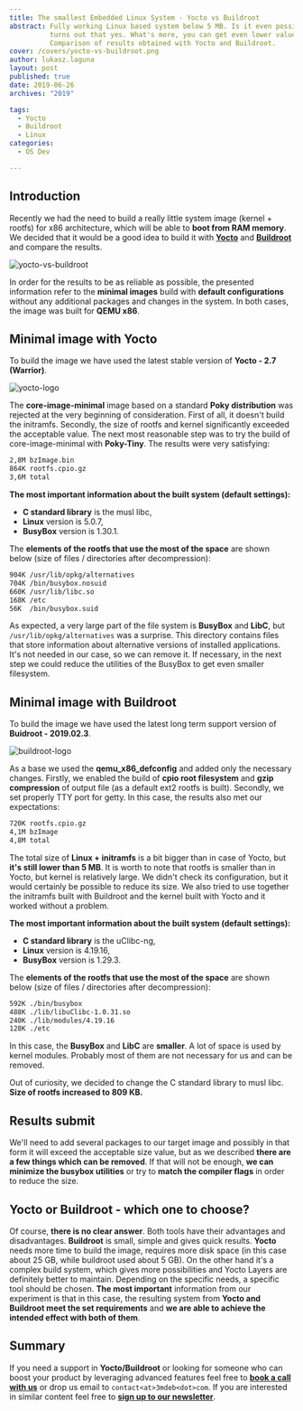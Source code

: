 ```yaml
---
title: The smallest Embedded Linux System - Yocto vs Buildroot
abstract: Fully working Linux based system below 5 MB. Is it even possible? It
          turns out that yes. What's more, you can get even lower values!
          Comparison of results obtained with Yocto and Buildroot.
cover: /covers/yocto-vs-buildroot.png
author: lukasz.laguna
layout: post
published: true
date: 2019-06-26
archives: "2019"

tags:
  - Yocto
  - Buildroot
  - Linux
categories:
  - OS Dev

---
```


## Introduction

Recently we had the need to build a really little system image (kernel + rootfs)
for x86 architecture, which will be able to **boot from RAM memory**. We decided
that it would be a good idea to build it with
[**Yocto**](https://www.yoctoproject.org/) and
[**Buildroot**](https://web.archive.org/web/20230726112200/https://buildroot.org/)
and compare the results.

![yocto-vs-buildroot](/covers/yocto-vs-buildroot.png)

In order for the results to be as reliable as possible, the presented
information refer to the **minimal images** build with **default
configurations** without any additional packages and changes in the system. In
both cases, the image was built for **QEMU x86**.

## Minimal image with Yocto

To build the image we have used the latest stable version of **Yocto - 2.7
(Warrior)**.

![yocto-logo](/img/YoctoProject_Logo_RGB.jpg)

The **core-image-minimal** image based on a standard **Poky distribution** was
rejected at the very beginning of consideration. First of all, it doesn't build
the initramfs. Secondly, the size of rootfs and kernel significantly exceeded
the acceptable value. The next most reasonable step was to try the build of
core-image-minimal with **Poky-Tiny**. The results were very satisfying:

```bash
2,8M bzImage.bin
864K rootfs.cpio.gz
3,6M total
```

**The most important information about the built system (default settings):**

- **C standard library** is the musl libc,
- **Linux** version is 5.0.7,
- **BusyBox** version is 1.30.1.

The **elements of the rootfs that use the most of the space** are shown below
(size of files / directories after decompression):

```bash
904K /usr/lib/opkg/alternatives
704K /bin/busybox.nosuid
660K /usr/lib/libc.so
168K /etc
56K  /bin/busybox.suid
```

As expected, a very large part of the file system is **BusyBox** and **LibC**,
but `/usr/lib/opkg/alternatives` was a surprise. This directory contains files
that store information about alternative versions of installed applications.
It's not needed in our case, so we can remove it. If necessary, in the next step
we could reduce the utilities of the BusyBox to get even smaller filesystem.

## Minimal image with Buildroot

To build the image we have used the latest long term support version of
**Buidroot - 2019.02.3**.

![buildroot-logo](/img/buildroot_logo.jpg)

As a base we used the **qemu_x86_defconfig** and added only the necessary
changes. Firstly, we enabled the build of **cpio root filesystem** and **gzip
compression** of output file (as a default ext2 rootfs is built). Secondly, we
set properly TTY port for getty. In this case, the results also met our
expectations:

```bash
720K rootfs.cpio.gz
4,1M bzImage
4,8M total
```

The total size of **Linux + initramfs** is a bit bigger than in case of Yocto,
but **it's still lower than 5 MB**. It is worth to note that rootfs is smaller
than in Yocto, but kernel is relatively large. We didn't check its
configuration, but it would certainly be possible to reduce its size. We also
tried to use together the initramfs built with Buildroot and the kernel built
with Yocto and it worked without a problem.

**The most important information about the built system (default settings):**

- **C standard library** is the uClibc-ng,
- **Linux** version is 4.19.16,
- **BusyBox** version is 1.29.3.

The **elements of the rootfs that use the most of the space** are shown below
(size of files / directories after decompression):

```bash
592K ./bin/busybox
488K ./lib/libuClibc-1.0.31.so
240K ./lib/modules/4.19.16
128K ./etc
```

In this case, the **BusyBox** and **LibC** are **smaller**. A lot of space is
used by kernel modules. Probably most of them are not necessary for us and can
be removed.

Out of curiosity, we decided to change the C standard library to musl libc.
**Size of rootfs increased to 809 KB.**

## Results submit

We'll need to add several packages to our target image and possibly in that form
it will exceed the acceptable size value, but as we described **there are a few
things which can be removed**. If that will not be enough, **we can minimize the
busybox utilities** or try to **match the compiler flags** in order to reduce
the size.

## Yocto or Buildroot - which one to choose?

Of course, **there is no clear answer**. Both tools have their advantages and
disadvantages. **Buildroot** is small, simple and gives quick results. **Yocto**
needs more time to build the image, requires more disk space (in this case about
25 GB, while buildroot used about 5 GB). On the other hand it's a complex build
system, which gives more possibilities and Yocto Layers are definitely better to
maintain. Depending on the specific needs, a specific tool should be chosen.
**The most important** information from our experiment is that in this case, the
resulting system from **Yocto and Buildroot meet the set requirements** and **we
are able to achieve the intended effect with both of them**.

## Summary

If you need a support in **Yocto/Buildroot** or looking for someone who can
boost your product by leveraging advanced features feel free to
[**book a call with us**](https://calendly.com/3mdeb/consulting-remote-meeting)
or drop us email to `contact<at>3mdeb<dot>com`. If you are interested in similar
content feel free to [**sign up to our newsletter**](https://3mdeb.com/subscribe/3mdeb_newsletter.html).
